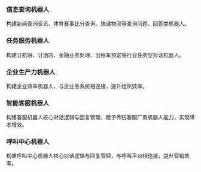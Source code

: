 ### 信息查询机器人
构建新闻查询资讯、体育赛事比分查询、快递物流等查询问题、回答类机器人。

### 任务服务机器人
构建订航班、订酒店、金融业务处理、出租车预定等行业任务型对话机器人。

### 企业生产力机器人
构建企业效率机器人，与企业务系统相连接，提升组织效率。

### 智能客服机器人
构建客服机器人核心对话逻辑与回复管理，赋予传统客服厂商机器人能力，实现降本增效。

### 呼叫中心机器人
构建呼叫中心机器人核心对话逻辑与回复管理，与呼叫平台相连接，提升营销效率。
